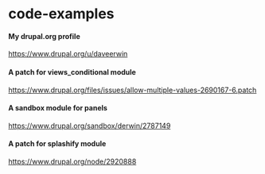 # code-examples

#### My drupal.org profile
https://www.drupal.org/u/daveerwin

#### A patch for views_conditional module
https://www.drupal.org/files/issues/allow-multiple-values-2690167-6.patch

#### A sandbox module for panels
https://www.drupal.org/sandbox/derwin/2787149

#### A patch for splashify module
https://www.drupal.org/node/2920888
